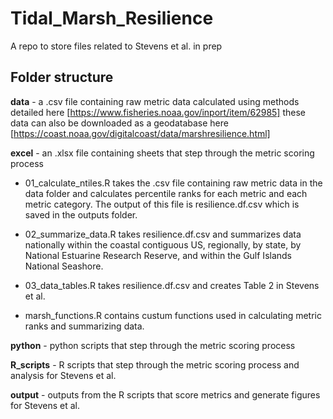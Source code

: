 # Tidal_Marsh_Resilience
A repo to store files related to Stevens et al. in prep

## Folder structure
**data** - a .csv file containing raw metric data calculated using methods detailed here [https://www.fisheries.noaa.gov/inport/item/62985]
these data can also be downloaded as a geodatabase here [https://coast.noaa.gov/digitalcoast/data/marshresilience.html]

**excel** - an .xlsx file containing sheets that step through the metric scoring process

- 01_calculate_ntiles.R takes the .csv file containing raw metric data in the data folder and calculates percentile ranks for each metric and each metric category. The output of this file is resilience.df.csv which is saved in the outputs folder.

- 02_summarize_data.R takes resilience.df.csv and summarizes data nationally within the coastal contiguous US, regionally, by state, by National Estuarine Research Reserve, and within the Gulf Islands National Seashore.

- 03_data_tables.R takes resilience.df.csv and creates Table 2 in Stevens et al. 

- marsh_functions.R contains custum functions used in calculating metric ranks and summarizing data. 

**python** - python scripts that step through the metric scoring process 

**R_scripts** - R scripts that step through the metric scoring process and analysis for Stevens et al. 

**output** - outputs from the R scripts that score metrics and generate figures for Stevens et al. 


